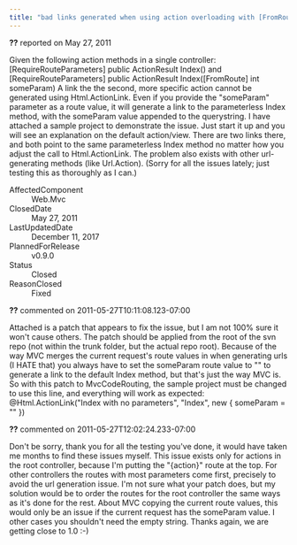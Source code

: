 ```yaml
---
title: "bad links generated when using action overloading with [FromRoute] and [RequireRouteParameters] #292"
---
```

<div class="issue-report"><div class="issue-header"><b>??</b> reported on <time datetime="2011-05-27T09:35:59.04-07:00">May 27, 2011</time></div><div class="issue-message" markdown="1">

Given the following action methods in a single controller:&#xD;
&#xD;
[RequireRouteParameters]&#xD;
public ActionResult Index()&#xD;
&#xD;
and&#xD;
[RequireRouteParameters]&#xD;
public ActionResult Index([FromRoute] int someParam)&#xD;
&#xD;
A link the the second, more specific action cannot be generated using Html.ActionLink.  Even if you provide the "someParam" parameter as a route value, it will generate a link to the parameterless Index method, with the someParam value appended to the querystring.&#xD;
&#xD;
I have attached a sample project to demonstrate the issue.  Just start it up and you will see an explanation on the default action/view.  There are two links there, and both point to the same parameterless Index method no matter how you adjust the call to Html.ActionLink.  The problem also exists with other url-generating methods (like Url.Action).&#xD;
&#xD;
(Sorry for all the issues lately; just testing this as thoroughly as I can.)

</div><div class="issue-footer"><dl><dt>AffectedComponent</dt><dd>Web.Mvc</dd><dt>ClosedDate</dt><dd><time datetime="2011-05-27T21:11:54.537-07:00">May 27, 2011</time></dd><dt>LastUpdatedDate</dt><dd><time datetime="2017-12-11T02:15:56.247-08:00">December 11, 2017</time></dd><dt>PlannedForRelease</dt><dd>v0.9.0</dd><dt>Status</dt><dd>Closed</dd><dt>ReasonClosed</dt><dd>Fixed</dd></dl></div></div><div id="comment-77661" class="issue-comment"><div class="issue-header"><b>??</b> commented on 2011-05-27T10:11:08.123-07:00</div><div class="issue-message" markdown="1">

Attached is a patch that appears to fix the issue, but I am not 100% sure it won't cause others.  The patch should be applied from the root of the svn repo (not within the trunk folder, but the actual repo root). &#xD;
&#xD;
Because of the way MVC merges the current request's route values in when generating urls (I HATE that) you always have to set the someParam route value to "" to generate a link to the default Index method, but that's just the way MVC is.  So with this patch to MvcCodeRouting, the sample project must be changed to use this line, and everything will work as expected:&#xD;
&#xD;
@Html.ActionLink("Index with no parameters", "Index", new { someParam = "" })

</div></div><div id="comment-77662" class="issue-comment"><div class="issue-header"><b>??</b> commented on 2011-05-27T12:02:24.233-07:00</div><div class="issue-message" markdown="1">

Don't be sorry, thank you for all the testing you've done, it would have taken me months to find these issues myself.&#xD;
&#xD;
This issue exists only for actions in the root controller, because I'm putting the "{action}" route at the top. For other controllers the routes with most parameters come first, precisely to avoid the url generation issue.&#xD;
&#xD;
I'm not sure what your patch does, but my solution would be to order the routes for the root controller the same ways as it's done for the rest.&#xD;
&#xD;
About MVC copying the current route values, this would only be an issue if the current request has the someParam value. I other cases you shouldn't need the empty string.&#xD;
&#xD;
Thanks again, we are getting close to 1.0 :-)

</div></div>